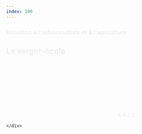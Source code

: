 ```yaml
---
index: 100
---
```

<section class="slide-bottom">  
    <span class="background" style="background-image:url('assets/images/theorie01.jpg')"></span>
    <!--.wrap = container (width: 90%) -->
    <div class="wrap">
    <div class="content-right" style="color:#eee">
        <h3 class="text-context">Initiation à l'arboriculture et à l'apiculture</h3>
        <h1 class="text-data text-shadow">Le verger-école</h1>
        <figcaption ><svg class="fa-camera"><use xlink:href="#fa-camera"></use></svg>&nbsp;A.A.L.E.</figcaption>
     </div>    
        
    </div>
   <!-- .end .wrap -->
</section>